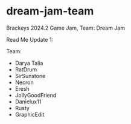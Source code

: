 # dream-jam-team
Brackeys 2024.2 Game Jam, Team: Dream Jam

Read Me Update 1:

Team:
- Darya Talia
- RatDrum
- SirSunstone
- Necron
- Eresh
- JollyGoodFriend
- Danielux11
- Rusty
- GraphicEdit